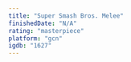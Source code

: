 ```yaml
---
title: "Super Smash Bros. Melee"
finishedDate: "N/A"
rating: "masterpiece"
platform: "gcn"
igdb: "1627"
---
```

